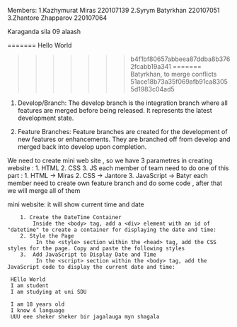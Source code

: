 Members: 
        1.Kazhymurat Miras 220107139
        2.Syrym Batyrkhan 220107051
        3.Zhantore Zhapparov 220107064
        
Karaganda sila 09 alaash

=======
Hello World
>>>>>>> b4f1bf80657abbeea87ddba8b3762fcabb19a341
=======
Batyrkhan, to merge conflicts     
>>>>>>> 51ace18b73a35f069afb91ca83055d1983c04ad5
1. Develop/Branch: The develop branch is the integration branch where all features are merged before being released. It represents the latest development state.

2. Feature Branches: Feature branches are created for the development of new features or enhancements. They are branched off from develop and merged back into develop upon completion.

We need to create mini web site , so we have 3 parametres in creating website : 1. HTML 2. CSS 3. JS
each member of team need to do one of this part : 1. HTML -> Miras 2. CSS -> Jantore 3. JavaScript -> Batyr
each member need to create own feature branch and do some code , after
that we will merge all of them

mini website:
it will show current time and date

        1. Create the DateTime Container
            Inside the <body> tag, add a <div> element with an id of "datetime" to create a container for displaying the date and time:
        2. Style the Page
             In the <style> section within the <head> tag, add the CSS styles for the page. Copy and paste the following styles
        3.  Add JavaScript to Display Date and Time
             In the <script> section within the <body> tag, add the JavaScript code to display the current date and time:

     HEllo World
     I am student
     I am studying at uni SDU

     I am 18 years old
     I know 4 language
     UUU eee sheker sheker bir jagalauga myn shagala 
